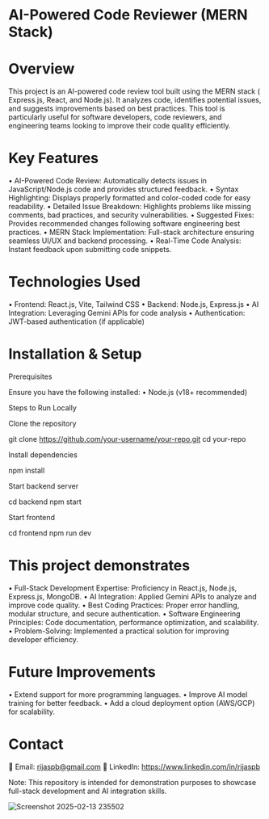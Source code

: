 # AI-Powered Code Reviewer (MERN Stack)

# Overview

This project is an AI-powered code review tool built using the MERN stack ( Express.js, React, and Node.js). It analyzes code, identifies potential issues, and suggests improvements based on best practices.
This tool is particularly useful for software developers, code reviewers, and engineering teams looking to improve their code quality efficiently.

# Key Features

•	AI-Powered Code Review: Automatically detects issues in JavaScript/Node.js code and provides structured feedback.
•	Syntax Highlighting: Displays properly formatted and color-coded code for easy readability.
•	Detailed Issue Breakdown: Highlights problems like missing comments, bad practices, and security vulnerabilities.
•	Suggested Fixes: Provides recommended changes following software engineering best practices.
•	MERN Stack Implementation: Full-stack architecture ensuring seamless UI/UX and backend processing.
•	Real-Time Code Analysis: Instant feedback upon submitting code snippets.

# Technologies Used

•	Frontend: React.js, Vite, Tailwind CSS
•	Backend: Node.js, Express.js
•	AI Integration: Leveraging Gemini APIs for code analysis
•	Authentication: JWT-based authentication (if applicable)

# Installation & Setup

Prerequisites

Ensure you have the following installed:
•	Node.js (v18+ recommended)

Steps to Run Locally

Clone the repository

git clone https://github.com/your-username/your-repo.git
cd your-repo

Install dependencies

npm install

Start backend server

cd backend
npm start

Start frontend

cd frontend
npm run dev
 
# This project demonstrates

•	Full-Stack Development Expertise: Proficiency in React.js, Node.js, Express.js, MongoDB.
•	AI Integration: Applied Gemini APIs to analyze and improve code quality.
•	Best Coding Practices: Proper error handling, modular structure, and secure authentication.
•	Software Engineering Principles: Code documentation, performance optimization, and scalability.
•	Problem-Solving: Implemented a practical solution for improving developer efficiency.

# Future Improvements

•	Extend support for more programming languages.
•	Improve AI model training for better feedback.
•	Add a cloud deployment option (AWS/GCP) for scalability.

# Contact

📧 Email: rijaspb@gmail.com
💼 LinkedIn: https://www.linkedin.com/in/rijaspb

Note: This repository is intended for demonstration purposes to showcase full-stack development and AI integration skills.

![Screenshot 2025-02-13 235502](https://github.com/user-attachments/assets/03b785a0-e1c9-41bc-a105-a09f4a680c48)

